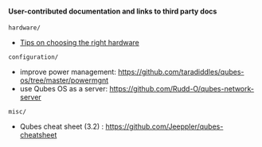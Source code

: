 #### User-contributed documentation and links to third party docs

`hardware/`
- [Tips on choosing the right hardware](hardware/hardware-selection.md)

`configuration/`
- improve power management: https://github.com/taradiddles/qubes-os/tree/master/powermgnt
- use Qubes OS as a server: https://github.com/Rudd-O/qubes-network-server

`misc/`
- Qubes cheat sheet (3.2) : https://github.com/Jeeppler/qubes-cheatsheet
